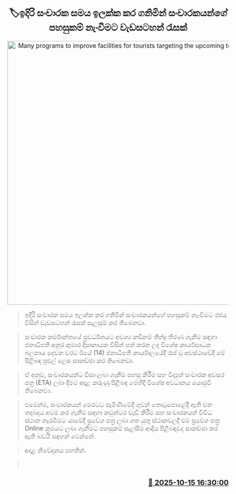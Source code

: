 <p align='center'><b><h2 align='center' title='Many programs to improve facilities for tourists targeting the upcoming tourist season'>🏷ඉදිරි සංචාරක සමය ඉලක්ක කර ගනිමින් සංචාරකයන්ගේ පහසුකම් නැංවීමට වැඩසටහන් රැසක්</h2></b></p>
<p align='center'><img src='https://helakuru.sgp1.cdn.digitaloceanspaces.com/esana/images/lib/anura-pmd-jkl.jpg' width='600' alt='Many programs to improve facilities for tourists targeting the upcoming tourist season'></p>

> ඉදිරි සංචාරක සමය ඉලක්ක කර ගනිමින් සංචාරකයන්ගේ පහසුකම් නැංවීමට රජය විසින් වැඩසටහන් රැසක් සැලසුම් කර තිබෙනවා.

> සංචාරක කර්මාන්තයේ ප්‍රවර්ධනයට අවශ්‍ය කඩිනම් තීන්දු තීරණ ගැනීම සඳහා ජනාධිපති අනුර කුමාර දිසානායක විසින් පත් කරන ලද විශේෂ කාර්යසාධක බලකාය දෙවන වරට ඊයේ (14) ජනාධිපති කාර්යාලයේදී රැස් වූ අවස්ථාවේදී මේ පිළිබඳ පුළුල් ලෙස සාකච්ඡා කර තිබෙනවා.

> ඒ අනුව, සංචාරකයන්ට වීසා ලබා ගැනීම පහසු කිරීම සහ විද්‍යුත් සංචාරක අවසර පත්‍ර (ETA) ලබා දීමට අදාළ කරුණු පිළිබඳ මෙහිදී විශේෂ අවධානය යොමුවී තිබෙනවා.

> එමෙන්ම, සංචාරකයන් මෙරටට පැමිණිමේදී ගුවන් තොටුපොළේදී ඇති වන තදබදය අවම කර ගැනීම සඳහා කවුන්ටර වැඩි කිරීම සහ සංචාරකයන් විවිධ ස්ථාන නැරඹීමට යාමේදී ප්‍රවේශ පත්‍ර ලබා ගත යුතු ස්ථානවලදී එම ප්‍රවේශ පත්‍ර Online ක්‍රමයට ලබා ගැනීමට පහසුකම් සැලසීම ආදිය පිළිබඳවද සාකච්ඡා කර ඇති බවයි සඳහන් වෙන්නේ.

> අදාළ නිවේදනය පහතින්.

>  



<h3 align='right'><a href='https://www.helakuru.lk/esana/p/114518/'>📅 2025-10-15 16:30:00</a></h3>
